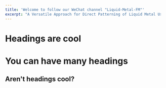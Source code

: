 ```yaml
---
title: 'Welcome to follow our WeChat channel "Liquid-Metal-FM"'
excerpt: "A Versatile Approach for Direct Patterning of Liquid Metal Using Magnetic Field <br/><img src='/images/adfm201970191-gra-0001-m.jpg'>"
---
```




Headings are cool
======

You can have many headings
======

Aren't headings cool?
------

